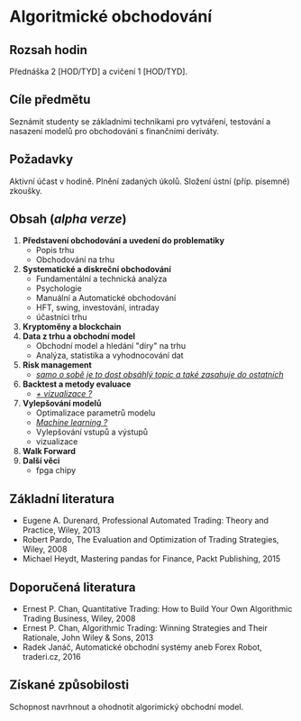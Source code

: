 # Algoritmické obchodování

## Rozsah hodin

Přednáška 2 [HOD/TYD] a cvičení 1 [HOD/TYD].

## Cíle předmětu

Seznámit studenty se základními technikami pro vytváření, testování a nasazení modelů pro obchodování s finančními deriváty.

## Požadavky

Aktivní účast v hodině. Plnění zadaných úkolů. Složení ústní (příp. písemné) zkoušky.

## Obsah (*alpha verze*)

1. __Představení obchodování a uvedení do problematiky__
    - Popis trhu
    - Obchodování na trhu
2. __Systematické a diskreční obchodování__
    - Fundamentální a technická analýza
    - Psychologie
    - Manuální a Automatické obchodování
    - HFT, swing, investování, intraday
    - účastníci trhu
3. __Kryptoměny a blockchain__
4. __Data z trhu a obchodní model__
    - Obchodní model a hledání "díry" na trhu
    - Analýza, statistika a vyhodnocování dat
5. __Risk management__
    - <ins>*samo o sobě je to dost obsáhlý topic a také zasahuje do ostatních*
6. __Backtest a metody evaluace__
    - <ins>*+ vizualizace ?*
7. __Vylepšování modelů__
    - Optimalizace parametrů modelu
    - <ins>*Machine learning ?*
    - Vylepšování vstupů a výstupů
    - vizualizace
8. **Walk Forward**
9. **Další věci**
    - fpga chipy

## Základní literatura

- Eugene A. Durenard, Professional Automated Trading: Theory and Practice, Wiley, 2013
- Robert Pardo, The Evaluation and Optimization of Trading Strategies, Wiley, 2008
- Michael Heydt, Mastering pandas for Finance, Packt Publishing, 2015

## Doporučená literatura

- Ernest P. Chan, Quantitative Trading: How to Build Your Own Algorithmic Trading Business, Wiley, 2008
- Ernest P. Chan, Algorithmic Trading: Winning Strategies and Their Rationale, John Wiley & Sons, 2013
- Radek Janáč, Automatické obchodní systémy aneb Forex Robot, traderi.cz, 2016

## Získané způsobilosti

Schopnost navrhnout a ohodnotit algorimický obchodní model.
